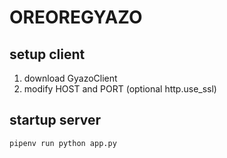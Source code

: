 # OREOREGYAZO
## setup client
1. download GyazoClient
2. modify HOST and PORT (optional http.use_ssl)

## startup server
```bash
pipenv run python app.py
```
